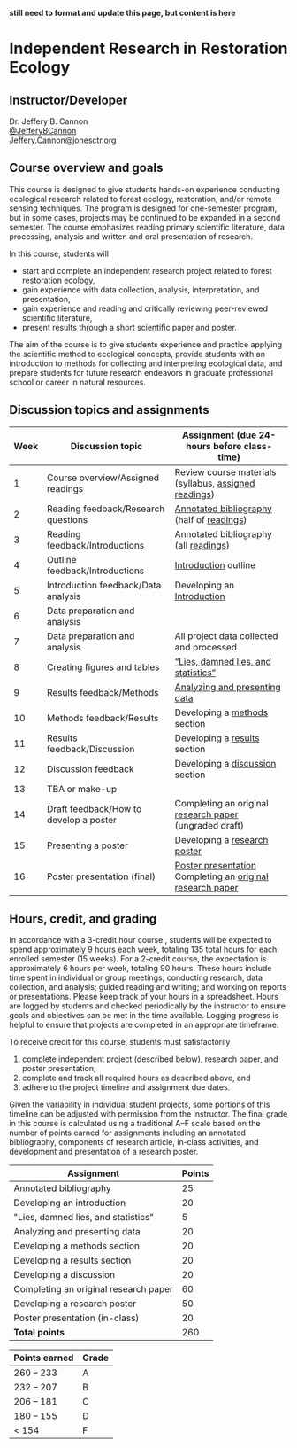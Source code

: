 **still need to format and update this page, but content is here**

# Independent Research in Restoration Ecology

## Instructor/Developer

Dr. Jeffery B. Cannon <br>
[@JefferyBCannon](https://twitter.com/JefferyBCannon) <br>
[Jeffery.Cannon@jonesctr.org](mailto:jeffery.cannon@jonesctr.org?subject=REU)

## Course overview and goals

This course is designed to give students hands-on experience conducting ecological research related to forest ecology, restoration, and/or remote sensing techniques. The program is designed for one-semester program, but in some cases, projects may be continued to be expanded in a second semester. The course emphasizes reading primary scientific literature, data processing, analysis and written and oral presentation of research.

In this course, students will

- start and complete an independent research project related to forest restoration ecology,
- gain experience with data collection, analysis, interpretation, and presentation,
- gain experience and reading and critically reviewing peer-reviewed scientific literature,
- present results through a short scientific paper and poster.

The aim of the course is to give students experience and practice applying the scientific method to ecological concepts, provide students with an introduction to methods for collecting and interpreting ecological data, and prepare students for future research endeavors in graduate professional school or career in natural resources.

## Discussion topics and assignments

Week | Discussion topic | Assignment (due 24-hours before class-time)
-- | -- | --
1 | Course overview/Assigned readings | Review course materials (syllabus, [assigned readings](resources/reading-list.md))
2 | Reading feedback/Research questions | [Annotated bibliography](assignments/annotated-bib.md) (half of [readings](resources/reading-list.md))
3 | Reading feedback/Introductions | Annotated bibliography (all [readings](resources/reading-list.md))
4 | Outline feedback/Introductions | [Introduction](assignments/introduction.md) outline
5 | Introduction feedback/Data analysis | Developing an [Introduction](assignments/introduction.md)
6 | Data preparation and analysis | 
7 | Data preparation and analysis | All project data collected and processed
8 | Creating figures and tables | [“Lies, damned lies, and statistics”](assignments/lies-damned-lies.md)
9 | Results feedback/Methods | [Analyzing and presenting data](assignments/analysis.md)
10 | Methods feedback/Results | Developing a [methods](assignments/methods.md) section
11 | Results feedback/Discussion | Developing a [results](assignments/results.md) section
12 | Discussion feedback | Developing a [discussion](assignments/discussion.md) section
13 | TBA or make-up |
14 | Draft feedback/How to develop a poster | Completing an original [research paper](assignments/research-paper.md) (ungraded draft)
15 | Presenting a poster | Developing a [research poster](assignments/research-poster.md)
16 | Poster presentation (final) | [Poster presentation](assignments/poster-presentation.md)<br>Completing an [original research paper](assignments/research-paper.md)

## Hours, credit, and grading

In accordance with a  3-credit hour course , students will be expected to spend approximately 9 hours each week, totaling 135 total hours for each enrolled semester (15 weeks). For a 2-credit course, the expectation is approximately 6 hours per week, totaling 90 hours. These hours include time spent in individual or group meetings; conducting research, data collection, and analysis; guided reading and writing; and working on reports or presentations. Please keep track of your hours in a spreadsheet. Hours are logged by students and checked periodically by the instructor to ensure goals and objectives can be met in the time
available. Logging progress is helpful to ensure that projects are completed in an appropriate timeframe.

To receive credit for this course, students must satisfactorily

1) complete independent project (described below), research paper, and poster presentation,
2) complete and track all required hours as described above, and
3) adhere to the project timeline and assignment due dates.

Given the variability in individual student projects, some portions of this timeline can be adjusted with permission from the instructor. The final grade in this course is calculated using a traditional A–F scale based on the number of points earned for assignments including an annotated bibliography, components of research article, in-class activities, and development and presentation of a research poster.

Assignment | Points
-- | --
Annotated bibliography | 25
Developing an introduction | 20
"Lies, damned lies, and statistics" | 5
Analyzing and presenting data | 20 
Developing a methods section | 20
Developing a results section | 20
Developing a discussion | 20
Completing an original research paper | 60
Developing a research poster | 50
Poster presentation (in-class) | 20
**Total points** | 260

Points earned | Grade
--|--
260 – 233 | A
232 – 207 | B
206 – 181 | C
180 – 155 | D
< 154 | F
